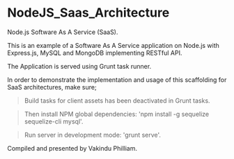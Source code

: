 # NodeJS_Saas_Architecture
Node.js Software As A Service (SaaS). 

This is an example of a Software As A Service application on Node.js with Express.js, MySQL and MongoDB implementing RESTful API.  

The Application is served using Grunt task runner.  

In order to demonstrate the implementation and usage of this scaffolding for SaaS architectures, make sure; 

> Build tasks for client assets has been deactivated in Grunt tasks.  

> Then install NPM global dependencies: 'npm install -g sequelize sequelize-cli mysql'. 

> Run server in development mode: 'grunt serve'. 

Compiled and presented by Vakindu Philliam.
